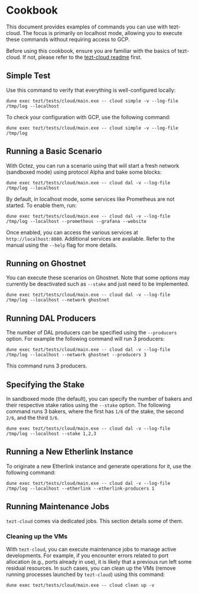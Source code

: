 # Cookbook

This document provides examples of commands you can use with
tezt-cloud. The focus is primarily on localhost mode, allowing you to
execute these commands without requiring access to GCP.

Before using this cookbook, ensure you are familiar with the basics of
tezt-cloud. If not, please refer to the [tezt-cloud
readme](https://gitlab.com/tezos/tezos/-/blob/master/tezt/lib_cloud/README.md)
first.

## Simple Test

Use this command to verify that everything is well-configured locally:

```
dune exec tezt/tests/cloud/main.exe -- cloud simple -v --log-file /tmp/log --localhost
```

To check your configuration with GCP, use the following command:

```
dune exec tezt/tests/cloud/main.exe -- cloud simple -v --log-file /tmp/log
```

## Running a Basic Scenario

With Octez, you can run a scenario using that will start a fresh
network (sandboxed mode) using protocol Alpha and bake some blocks:

```
dune exec tezt/tests/cloud/main.exe -- cloud dal -v --log-file /tmp/log --localhost
```

By default, in localhost mode, some services like Prometheus are not
started. To enable them, run:

```
dune exec tezt/tests/cloud/main.exe -- cloud dal -v --log-file /tmp/log --localhost --prometheus --grafana --website
```

Once enabled, you can access the various services at
`http://localhost:8080`. Additional services are available. Refer to
the manual using the `--help` flag for more details.

## Running on Ghostnet

You can execute these scenarios on Ghostnet. Note that some options
may currently be deactivated such as `--stake` and just need to be
implemented.

```
dune exec tezt/tests/cloud/main.exe -- cloud dal -v --log-file /tmp/log --localhost --network ghostnet
```

## Running DAL Producers

The number of DAL producers can be specified using the `--producers`
option. For example the following command will run 3 producers:

```
dune exec tezt/tests/cloud/main.exe -- cloud dal -v --log-file /tmp/log --localhost --network ghostnet --producers 3
```

This command runs 3 producers.

## Specifying the Stake

In sandboxed mode (the default), you can specify the number of bakers
and their respective stake ratios using the `--stake` option. The
following command runs 3 bakers, where the first has `1/6` of the
stake, the second `2/6`, and the third `3/6`.

```
dune exec tezt/tests/cloud/main.exe -- cloud dal -v --log-file /tmp/log --localhost --stake 1,2,3
```

## Running a New Etherlink Instance

To originate a new Etherlink instance and generate operations for it, use the following command:

```
dune exec tezt/tests/cloud/main.exe -- cloud dal -v --log-file /tmp/log --localhost --etherlink --etherlink-producers 1
```

## Running Maintenance Jobs

`tezt-cloud` comes via dedicated jobs. This section details some of them.

### Cleaning up the VMs

With `tezt-cloud`, you can execute maintenance jobs to manage active
developments. For example, if you encounter errors related to port
allocation (e.g., ports already in use), it is likely that a previous
run left some residual resources. In such cases, you can clean up the
VMs (remove running processes launched by `tezt-cloud`) using this
command:

```
dune exec tezt/tests/cloud/main.exe -- cloud clean up -v
```
